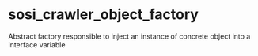 # sosi_crawler_object_factory
Abstract factory responsible to inject an instance of concrete object into a interface variable
